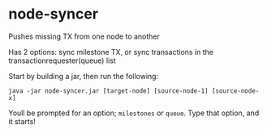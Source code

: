 # node-syncer
Pushes missing TX from one node to another

Has 2 options: sync milestone TX, or sync transactions in the transactionrequester(queue) list

Start by building a jar, then run the following:

`java -jar node-syncer.jar [target-node] [source-node-1] [source-node-x]`

Youll be prompted for an option; `milestones` or `queue`.
Type that option, and it starts!

